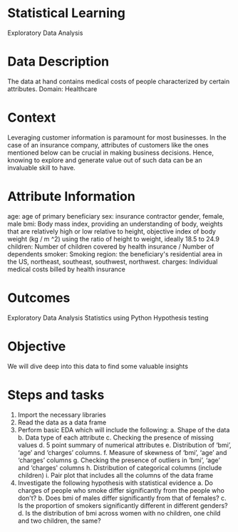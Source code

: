 # Statistical Learning
Exploratory Data Analysis

# Data Description
The data at hand contains medical costs of people characterized by certain attributes.
Domain: Healthcare

# Context
Leveraging customer information is paramount for most businesses. In the case of an insurance company, attributes of customers like the ones mentioned below can be crucial in making business decisions. Hence, knowing to explore and generate value out of such data can be an invaluable skill to have.

# Attribute Information
age: age of primary beneficiary
sex: insurance contractor gender, female, male
bmi: Body mass index, providing an understanding of body, weights that are relatively high or low relative to height, objective index of body weight (kg / m ^2) using the ratio of height to weight, ideally 18.5 to 24.9
children: Number of children covered by health insurance / Number of dependents
smoker: Smoking
region: the beneficiary's residential area in the US, northeast, southeast, southwest, northwest.
charges: Individual medical costs billed by health insurance

# Outcomes
  Exploratory Data Analysis
  Statistics using Python
  Hypothesis testing
  
# Objective
We will dive deep into this data to find some valuable insights

# Steps and tasks
1. Import the necessary libraries
2. Read the data as a data frame 
3. Perform basic EDA which will include the following:
    a. Shape of the data
    b. Data type of each attribute
    c. Checking the presence of missing values
    d. 5 point summary of numerical attributes
    e. Distribution of ‘bmi’, ‘age’ and ‘charges’ columns.
    f. Measure of skewness of ‘bmi’, ‘age’ and ‘charges’ columns 
    g. Checking the presence of outliers in ‘bmi’, ‘age’ and ‘charges' columns 
    h. Distribution of categorical columns (include children)
    i. Pair plot that includes all the columns of the data frame
4. Investigate the following hypothesis with statistical evidence 
    a. Do charges of people who smoke differ significantly from the people who don't?
    b. Does bmi of males differ significantly from that of females?
    c. Is the proportion of smokers significantly different in different genders?
    d. Is the distribution of bmi across women with no children, one child and two children, the same?
